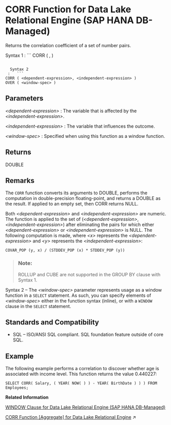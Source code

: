 <!-- loioea68d7a3796040bf9adb352e0756650e -->

# CORR Function for Data Lake Relational Engine \(SAP HANA DB-Managed\)

Returns the correlation coefficient of a set of number pairs.



 Syntax 1
 :   ```
CORR ( <dependent-expression>, <independent-expression> )
```

  Syntax 2
 :   ```
CORR ( <dependent-expression>, <independent-expression> )
OVER ( <window-spec> )
```

 

<a name="loioea68d7a3796040bf9adb352e0756650e__section_cm2_4ql_srb"/>

## Parameters

 *<dependent-expression\>*
 :   The variable that is affected by the *<independent-expression\>*.

  *<independent-expression\>*
 :   The variable that influences the outcome.

  *<window-spec\>*
 :   Specified when using this function as a window function.

 

<a name="loioea68d7a3796040bf9adb352e0756650e__section_brv_4ql_srb"/>

## Returns

DOUBLE



<a name="loioea68d7a3796040bf9adb352e0756650e__section_p3k_pql_srb"/>

## Remarks

The `CORR` function converts its arguments to DOUBLE, performs the computation in double-precision floating-point, and returns a DOUBLE as the result. If applied to an empty set, then CORR returns NULL.

Both *<dependent-expression\>* and *<independent-expression\>* are numeric. The function is applied to the set of \(*<dependent-expression\>*, *<independent-expression\>*\) after eliminating the pairs for which either *<dependent-expression\>* or *<independent-expression\>* is NULL. The following computation is made, where *<x\>* represents the *<dependent-expression\>* and *<y\>* represents the *<independent-expression\>*:

```
COVAR_POP (y, x) / (STDDEV_POP (x) * STDDEV_POP (y))
```

> ### Note:  
> ROLLUP and CUBE are not supported in the GROUP BY clause with Syntax 1.

Syntax 2 – The *<window-spec\>* parameter represents usage as a window function in a `SELECT` statement. As such, you can specify elements of *<window-spec\>* either in the function syntax \(inline\), or with a `WINDOW` clause in the `SELECT` statement.



<a name="loioea68d7a3796040bf9adb352e0756650e__section_ekn_qql_srb"/>

## Standards and Compatibility

-   SQL – ISO/ANSI SQL compliant. SQL foundation feature outside of core SQL.



<a name="loioea68d7a3796040bf9adb352e0756650e__section_ddv_rql_srb"/>

## Example

The following example performs a correlation to discover whether age is associated with income level. This function returns the value 0.440227:

```
SELECT CORR( Salary, ( YEAR( NOW( ) ) - YEAR( BirthDate ) ) ) FROM Employees;
```

**Related Information**  


[WINDOW Clause for Data Lake Relational Engine \(SAP HANA DB-Managed\)](../030-sql-statements/window-clause-for-data-lake-relational-engine-sap-hana-db-managed-c83b61b.md "Defines all or part of a window for use with window functions such as AVG and RANK in a SELECT statement.")

[CORR Function [Aggregate] for Data Lake Relational Engine](https://help.sap.com/viewer/19b3964099384f178ad08f2d348232a9/2023_1_QRC/en-US/a53fefea84f21015a7ac9e118cc9795c.html "Returns the correlation coefficient of a set of number pairs.") :arrow_upper_right:

